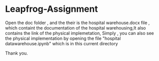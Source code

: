 # Leapfrog-Assignment

Open the doc folder , and the their is the hospital warehouse.docx file , which containt the documentation of the hospital warehousing,It also contains the link of the physical implemetation,
Simply , you can also see the physical implementation by opening the file "hospital datawarehouse.ipynb" which is in this current directory

Thank you.
